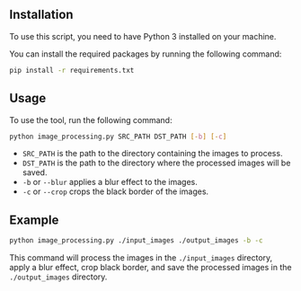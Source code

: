 ## Installation

To use this script, you need to have Python 3 installed on your machine.

You can install the required packages by running the following command:

```bash
pip install -r requirements.txt
```

## Usage

To use the tool, run the following command:

```bash
python image_processing.py SRC_PATH DST_PATH [-b] [-c]
```

- `SRC_PATH` is the path to the directory containing the images to process.
- `DST_PATH` is the path to the directory where the processed images will be saved.
- `-b` or `--blur` applies a blur effect to the images.
- `-c` or `--crop` crops the black border of the images.

## Example

```bash
python image_processing.py ./input_images ./output_images -b -c
```

This command will process the images in the `./input_images` directory, apply a blur effect, crop black border, and save the processed images in the `./output_images` directory.
